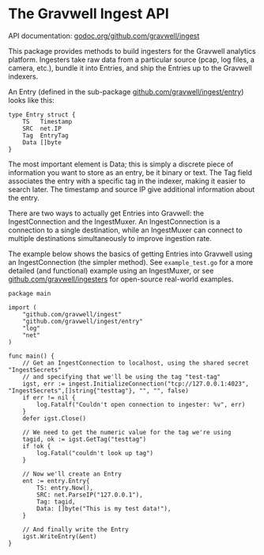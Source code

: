 # The Gravwell Ingest API

API documentation: [godoc.org/github.com/gravwell/ingest](https://godoc.org/github.com/gravwell/ingest)

This package provides methods to build ingesters for the Gravwell analytics platform. Ingesters take raw data from a particular source (pcap, log files, a camera, etc.), bundle it into Entries, and ship the Entries up to the Gravwell indexers.

An Entry (defined in the sub-package [github.com/gravwell/ingest/entry](https://godoc.org/github.com/gravwell/ingest/entry)) looks like this:

	type Entry struct {
	    TS   Timestamp
	    SRC  net.IP
	    Tag  EntryTag
	    Data []byte
	}

The most important element is Data; this is simply a discrete piece of information you want to store as an entry, be it binary or text. The Tag field associates the entry with a specific tag in the indexer, making it easier to search later. The timestamp and source IP give additional information about the entry.

There are two ways to actually get Entries into Gravwell: the IngestConnection and the IngestMuxer. An IngestConnection is a connection to a single destination, while an IngestMuxer can connect to multiple destinations simultaneously to improve ingestion rate.

The example below shows the basics of getting Entries into Gravwell using an IngestConnection (the simpler method). See `example_test.go` for a more detailed (and functional) example using an IngestMuxer, or see [github.com/gravwell/ingesters](https://github.com/gravwell/ingesters) for open-source real-world examples.

	package main
	
	import (
		"github.com/gravwell/ingest"
		"github.com/gravwell/ingest/entry"
		"log"
		"net"
	)
	
	func main() {
		// Get an IngestConnection to localhost, using the shared secret "IngestSecrets"
		// and specifying that we'll be using the tag "test-tag"
		igst, err := ingest.InitializeConnection("tcp://127.0.0.1:4023", "IngestSecrets",[]string{"testtag"}, "", "", false)
		if err != nil {
			log.Fatalf("Couldn't open connection to ingester: %v", err)
		}
		defer igst.Close()
	
		// We need to get the numeric value for the tag we're using
		tagid, ok := igst.GetTag("testtag")
		if !ok {
			log.Fatal("couldn't look up tag")
		}
	
		// Now we'll create an Entry
		ent := entry.Entry{
			TS: entry.Now(),
			SRC: net.ParseIP("127.0.0.1"),
			Tag: tagid,
			Data: []byte("This is my test data!"),
		}
	
		// And finally write the Entry
		igst.WriteEntry(&ent)
	}
